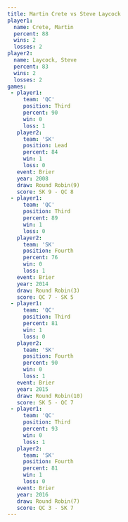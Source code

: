 ```yaml
---
title: Martin Crete vs Steve Laycock
player1:              
  name: Crete, Martin 
  percent: 88         
  wins: 2             
  losses: 2           
player2:              
  name: Laycock, Steve
  percent: 83         
  wins: 2             
  losses: 2           
games:
 - player1:         
     team: 'QC'     
     position: Third
     percent: 90    
     win: 0         
     loss: 1        
   player2:        
     team: 'SK'    
     position: Lead
     percent: 84   
     win: 1        
     loss: 0       
   event: Brier        
   year: 2008          
   draw: Round Robin(9)
   score: SK 9 - QC 8  
 - player1:         
     team: 'QC'     
     position: Third
     percent: 89    
     win: 1         
     loss: 0        
   player2:          
     team: 'SK'      
     position: Fourth
     percent: 76     
     win: 0          
     loss: 1         
   event: Brier        
   year: 2014          
   draw: Round Robin(3)
   score: QC 7 - SK 5  
 - player1:         
     team: 'QC'     
     position: Third
     percent: 81    
     win: 1         
     loss: 0        
   player2:          
     team: 'SK'      
     position: Fourth
     percent: 90     
     win: 0          
     loss: 1         
   event: Brier         
   year: 2015           
   draw: Round Robin(10)
   score: SK 5 - QC 7   
 - player1:         
     team: 'QC'     
     position: Third
     percent: 93    
     win: 0         
     loss: 1        
   player2:          
     team: 'SK'      
     position: Fourth
     percent: 81     
     win: 1          
     loss: 0         
   event: Brier        
   year: 2016          
   draw: Round Robin(7)
   score: QC 3 - SK 7  
---
```

